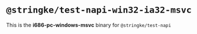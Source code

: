 # `@stringke/test-napi-win32-ia32-msvc`

This is the **i686-pc-windows-msvc** binary for `@stringke/test-napi`
